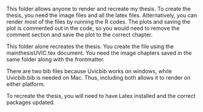 This folder allows anyone to render and recreate my thesis. To create the thesis, you need the image files and all the latex files. Alternatively, you can render most of the files by running the R codes. The plots and saving the plot is commented out in the code, so you would need to remove the comment section and save the plot to the correct chapter.

This folder alone recreates the thesis. You create the file using the mainthesisUVIC.tex document. You need the image chapters saved in the same folder along with the frontmatter.

There are two bib files because Uvicbib works on windows, while Uvicbib.bib is needed on Mac. Thus, including both allows it to render on either platform.

To recreate the thesis, you will need to have Latex installed and the correct packages updated.
